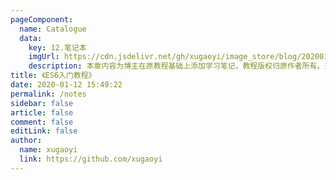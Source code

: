 ```yaml
---
pageComponent:
  name: Catalogue
  data:
    key: 12.笔记本
    imgUrl: https://cdn.jsdelivr.net/gh/xugaoyi/image_store/blog/20200112160453.png
    description: 本章内容为博主在原教程基础上添加学习笔记，教程版权归原作者所有。来源：<a href='https://es6.ruanyifeng.com/' target='_blank'>ES6教程</a>
title: 《ES6入门教程》
date: 2020-01-12 15:49:22
permalink: /notes
sidebar: false
article: false
comment: false
editLink: false
author:
  name: xugaoyi
  link: https://github.com/xugaoyi
---
```

